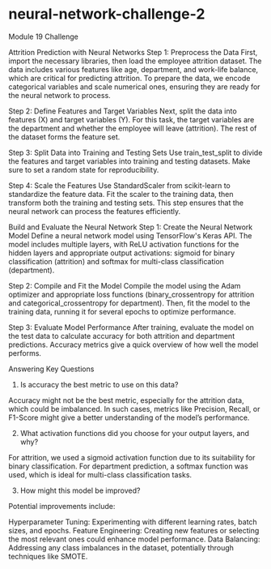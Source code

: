 # neural-network-challenge-2
Module 19 Challenge

Attrition Prediction with Neural Networks
Step 1: Preprocess the Data
First, import the necessary libraries, then load the employee attrition dataset. The data includes various features like age, department, and work-life balance, which are critical for predicting attrition. To prepare the data, we encode categorical variables and scale numerical ones, ensuring they are ready for the neural network to process.

Step 2: Define Features and Target Variables
Next, split the data into features (X) and target variables (Y). For this task, the target variables are the department and whether the employee will leave (attrition). The rest of the dataset forms the feature set.

Step 3: Split Data into Training and Testing Sets
Use train_test_split to divide the features and target variables into training and testing datasets. Make sure to set a random state for reproducibility.

Step 4: Scale the Features
Use StandardScaler from scikit-learn to standardize the feature data. Fit the scaler to the training data, then transform both the training and testing sets. This step ensures that the neural network can process the features efficiently.

Build and Evaluate the Neural Network
Step 1: Create the Neural Network Model
Define a neural network model using TensorFlow's Keras API. The model includes multiple layers, with ReLU activation functions for the hidden layers and appropriate output activations: sigmoid for binary classification (attrition) and softmax for multi-class classification (department).

Step 2: Compile and Fit the Model
Compile the model using the Adam optimizer and appropriate loss functions (binary_crossentropy for attrition and categorical_crossentropy for department). Then, fit the model to the training data, running it for several epochs to optimize performance.

Step 3: Evaluate Model Performance
After training, evaluate the model on the test data to calculate accuracy for both attrition and department predictions. Accuracy metrics give a quick overview of how well the model performs.

Answering Key Questions
1. Is accuracy the best metric to use on this data?

Accuracy might not be the best metric, especially for the attrition data, which could be imbalanced. In such cases, metrics like Precision, Recall, or F1-Score might give a better understanding of the model’s performance.

2. What activation functions did you choose for your output layers, and why?

For attrition, we used a sigmoid activation function due to its suitability for binary classification. For department prediction, a softmax function was used, which is ideal for multi-class classification tasks.

3. How might this model be improved?

Potential improvements include:

Hyperparameter Tuning: Experimenting with different learning rates, batch sizes, and epochs.
Feature Engineering: Creating new features or selecting the most relevant ones could enhance model performance.
Data Balancing: Addressing any class imbalances in the dataset, potentially through techniques like SMOTE.
